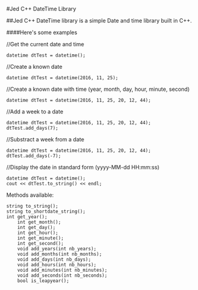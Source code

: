 #Jed C++ DateTime Library

##Jed C++ DateTime library is a simple Date and time library built in C++.

####Here's some examples

//Get the current date and time
	
	datetime dtTest = datetime();

//Create a known date
	
	datetime dtTest = datetime(2016, 11, 25);

//Create a known date with time (year, month, day, hour, minute, second)
	
	datetime dtTest = datetime(2016, 11, 25, 20, 12, 44);

//Add a week to a date

	datetime dtTest = datetime(2016, 11, 25, 20, 12, 44);
	dtTest.add_days(7);

//Substract a week from a date

	datetime dtTest = datetime(2016, 11, 25, 20, 12, 44);
	dtTest.add_days(-7);

//Display the date in standard form (yyyy-MM-dd HH:mm:ss)
	
	datetime dtTest = datetime();
	cout << dtTest.to_string() << endl;

Methods available:
	
	string to_string();
	string to_shortdate_string();
	int get_year();
        int get_month();
        int get_day();
        int get_hour();
        int get_minute();
        int get_second();
        void add_years(int nb_years);
        void add_months(int nb_months);
        void add_days(int nb_days);
        void add_hours(int nb_hours);
        void add_minutes(int nb_minutes);
        void add_seconds(int nb_seconds);
        bool is_leapyear();
 
